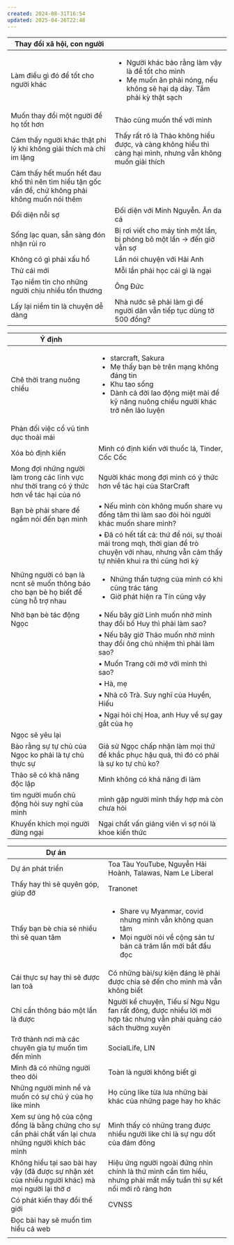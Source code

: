 ```yaml
---
created: 2024-08-31T16:54
updated: 2025-04-26T22:48
---
```

| Thay đổi xã hội, con người                                                                        |                                                                                                                                               |
| ------------------------------------------------------------------------------------------------- | --------------------------------------------------------------------------------------------------------------------------------------------- |
| Làm điều gì đó để tốt cho người khác                                                              | <ul><li>Người khác bảo rằng làm vậy là để tốt cho mình</li><li>Mẹ muốn ăn phải nóng, nếu không sẽ hại dạ dày. Tắm phải kỳ thật sạch</li></ul> |
| Muốn thay đổi một người để họ tốt hơn                                                             | Thảo cũng muốn thế với mình                                                                                                                   |
| Cảm thấy người khác thật phi lý khi không giải thích mà chỉ im lặng                               | Thấy rất rõ là Thảo không hiểu được, và càng không hiểu thì càng hại mình, nhưng vẫn không muốn giải thích                                    |
| Cảm thấy hết muốn hết đau khổ thì nên tìm hiểu tận gốc vấn đề, chứ không phải không muốn nói thêm |                                                                                                                                               |
| Đối diện nỗi sợ                                                                                   | Đối diện với Minh Nguyễn. Ăn da cá                                                                                                            |
| Sống lạc quan, sẵn sàng đón nhận rủi ro                                                           | Bị rơi viết cho máy tính một lần, bị phỏng bô một lần → đến giờ vẫn sợ                                                                        |
| Không có gì phải xấu hổ                                                                           | Lần nói chuyện với Hải Anh                                                                                                                    |
| Thử cái mới                                                                                       | Mỗi lần phải học cái gì là ngại                                                                                                               |
| Tạo niềm tin cho những người chịu nhiều tổn thương                                                | Ông Đức                                                                                                                                       |
| Lấy lại niềm tin là chuyện dễ dàng                                                                | Nhà nước sẽ phải làm gì để người dân vẫn tiếp tục dùng tờ 500 đồng?                                                                                                                                              |

| Ý định                                                                                     |                                                                                                                                                                                                    |
| ------------------------------------------------------------------------------------------ | -------------------------------------------------------------------------------------------------------------------------------------------------------------------------------------------------- |
| Chê thời trang nuông chiều                                                                 | <ul><li>starcraft, Sakura</li><li>Mẹ thấy bạn bè trên mạng không đáng tin</li><li>Khu tao sống</li><li>Dành cả đời lao động miệt mài để kỹ năng nuông chiều người khác trở nên lão luyện</li></ul> |
| Phản đối việc cổ vũ tình dục thoải mái                                                     |                                                                                                                                                                                                    |
| Xóa bỏ định kiến                                                                           | Mình có định kiến với thuốc lá, Tinder, Cốc Cốc                                                                                                                                                    |
| Mong đợi những người làm trong các lĩnh vực như thời trang có ý thức hơn về tác hại của nó | Người khác mong đợi mình có ý thức hơn về tác hại của StarCraft                                                                                                                                    |
| Bạn bè phải share để ngầm nói đến bạn mình                                                 | • Nếu mình còn không muốn share vụ đồng tâm thì làm sao đòi hỏi người khác muốn share mình?                                                                                                        |
|                                                                                            | • Đã có hết tất cả: thứ để nói, sự thoải mái trong mqh, thời gian để trò chuyện với nhau, nhưng vẫn cảm thấy tự nhiên khui ra thì cũng hơi kỳ                                                      |
| Những người có bạn là ncnt sẽ muốn thông báo cho bạn bè họ biết để cùng hỗ trợ nhau        | <ul><li>Những thần tượng của mình có khi cũng trác táng</li><li>Giờ phát hiện ra Tín cũng vậy</li></ul>                                                                                            |
| Nhờ bạn bè tác động Ngọc                                                                   | • Nếu bây giờ Linh muốn nhờ mình thay đổi bố Huy thì phải làm sao?                                                                                                                                 |
|                                                                                            | • Nếu bây giờ Thảo muốn nhờ mình thay đổi ông chủ nhiệm thì phải làm sao?                                                                                                                          |
|                                                                                            | • Muốn Trang cởi mở với mình thì sao?                                                                                                                                                              |
|                                                                                            | • Hà, mẹ                                                                                                                                                                                           |
|                                                                                            | • Nhà cô Trà. Suy nghĩ của Huyền, Hiếu                                                                                                                                                             |
|                                                                                            | • Ngại hỏi chị Hoa, anh Huy về sự gay gắt của họ                                                                                                                                                   |
| Ngọc sẽ yêu lại                                                                            |                                                                                                                                                                                                    |
| Bảo rằng sự tự chủ của Ngọc ko phải là tự chủ thực sự                                      | Giả sử Ngọc chấp nhận làm mọi thứ để khắc phục hậu quả, thì đó có phải là sự ko tự chủ ko?                                                                                                         |
| Thảo sẽ có khả năng độc lập                                                                | Mình không có khả năng đi làm                                                                                                                                                                      |
| tìm người muốn chủ động hỏi suy nghĩ của mình                                              | mình gặp người mình thấy hợp mà còn chưa hỏi                                                                                                                                                       |
| Khuyến khích mọi người đừng ngại                                                           | Ngại chất vấn giảng viên vì sợ nói là khoe kiến thức                                                                                                                                               | 

| Dự án                                                                                                  |                                                                                                                                              |
| ------------------------------------------------------------------------------------------------------ | -------------------------------------------------------------------------------------------------------------------------------------------- |
| Dự án phát triển                                                                                       | Toa Tàu YouTube, Nguyễn Hải Hoành, Talawas, Nam Le Liberal                                                                                   |
| Thấy hay thì sẽ quyên góp, giúp đỡ                                                                     | Tranonet                                                                                                                                     |
| Thấy bạn bè chia sẻ nhiều thì sẽ quan tâm                                                              | <ul><li>Share vụ Myanmar, covid nhưng mình vẫn không quan tâm</li><li>Mọi người nói về cộng sản tư bản cả trăm lần mới bắt đầu đọc</li></ul> |
| Cái thực sự hay thì sẽ được lan toả                                                                    | Có những bài/sự kiện đáng lẽ phải được chia sẻ đến cho mình mà vẫn không biết                                                                |
| Chỉ cần thông báo một lần là được                                                                      | Người kể chuyện, Tiếu sĩ Ngu Ngu fan rất đông, được nhiều lời mời hợp tác nhưng vẫn phải quảng cáo sách thường xuyên                         |
| Trở thành nơi mà các chuyên gia tự muốn tìm đến mình                                                   | SocialLife, LIN                                                                                                                              |
| Mình đã có những người theo dõi                                                                        | Toàn là người không biết gì                                                                                                                  |
| Những người mình nể và muốn có sự chú ý của họ like mình                                               | Họ cũng like từa lưa những bài khác của những page hay ho khác                                                                               |
| Xem sự ủng hộ của cộng đồng là bằng chứng cho sự cần phải chất vấn lại chưa những người khích bác mình | Mình thấy có những trang được nhiều người like chỉ là sự ngu dốt của đám đông                                                                |
| Không hiểu tại sao bài hay vậy (đã được sự nhận xét của nhiều người khác) mà mọi người lại thờ ơ       | Hiệu ứng người ngoài đứng nhìn chính là thứ mình cần tìm hiểu, nhưng phải mất mấy tuần thì sự kết nối mới rõ ràng hơn                        |
| Có phát kiến thay đổi thế giới                                                                         | CVNSS                                                                                                                                        |
| Đọc bài hay sẽ muốn tìm hiểu cả web                                                                    |                                                                                                                                              |
|                                                                                                        |                                                                                                                                              |
